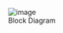 ![image](https://github.com/user-attachments/assets/bbc38843-e5a1-41ac-8939-e15467b70142) <br/>
Block Diagram  <br/>


